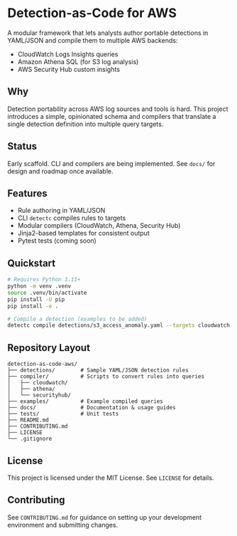 # Detection-as-Code for AWS

A modular framework that lets analysts author portable detections in YAML/JSON and compile them to multiple AWS backends:

- CloudWatch Logs Insights queries
- Amazon Athena SQL (for S3 log analysis)
- AWS Security Hub custom insights

## Why

Detection portability across AWS log sources and tools is hard. This project introduces a simple, opinionated schema and compilers that translate a single detection definition into multiple query targets.

## Status

Early scaffold. CLI and compilers are being implemented. See `docs/` for design and roadmap once available.

## Features

- Rule authoring in YAML/JSON
- CLI `detectc` compiles rules to targets
- Modular compilers (CloudWatch, Athena, Security Hub)
- Jinja2-based templates for consistent output
- Pytest tests (coming soon)

## Quickstart

```bash
# Requires Python 3.11+
python -m venv .venv
source .venv/bin/activate
pip install -U pip
pip install -e .

# Compile a detection (examples to be added)
detectc compile detections/s3_access_anomaly.yaml --targets cloudwatch athena securityhub --out examples/
```

## Repository Layout

```
detection-as-code-aws/
├── detections/        # Sample YAML/JSON detection rules
├── compiler/          # Scripts to convert rules into queries
│   ├── cloudwatch/
│   ├── athena/
│   └── securityhub/
├── examples/          # Example compiled queries
├── docs/              # Documentation & usage guides
├── tests/             # Unit tests
├── README.md
├── CONTRIBUTING.md
├── LICENSE
└── .gitignore
```

## License

This project is licensed under the MIT License. See `LICENSE` for details.

## Contributing

See `CONTRIBUTING.md` for guidance on setting up your development environment and submitting changes. 